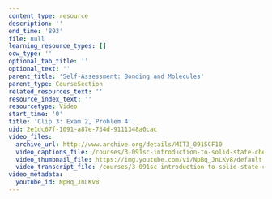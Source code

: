 ```yaml
---
content_type: resource
description: ''
end_time: '893'
file: null
learning_resource_types: []
ocw_type: ''
optional_tab_title: ''
optional_text: ''
parent_title: 'Self-Assessment: Bonding and Molecules'
parent_type: CourseSection
related_resources_text: ''
resource_index_text: ''
resourcetype: Video
start_time: '0'
title: 'Clip 3: Exam 2, Problem 4'
uid: 2e1dc67f-1091-a87e-734d-9111348a0cac
video_files:
  archive_url: http://www.archive.org/details/MIT3_091SCF10
  video_captions_file: /courses/3-091sc-introduction-to-solid-state-chemistry-fall-2010/0d314c27e26c539eb9ce25225e3378c8_NpBq_JnLKv8.vtt
  video_thumbnail_file: https://img.youtube.com/vi/NpBq_JnLKv8/default.jpg
  video_transcript_file: /courses/3-091sc-introduction-to-solid-state-chemistry-fall-2010/f7cbf8ce07d1fa0dbfe271f0775b1678_NpBq_JnLKv8.pdf
video_metadata:
  youtube_id: NpBq_JnLKv8
---
```

